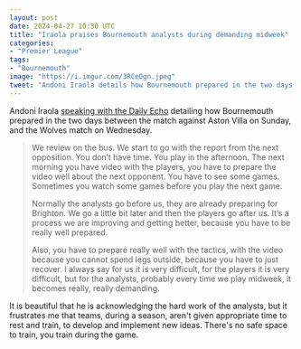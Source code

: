 ```yaml
---
layout: post
date: 2024-04-27 10:30 UTC
title: "Iraola praises Bournemouth analysts during demanding midweek"
categories:
- "Premier League"
tags:
- "Bournemouth"
image: "https://i.imgur.com/3RCeOgn.jpeg"
tweet: "Andoni Iraola details how Bournemouth prepared in the two days between the match against Aston Villa, on Sunday, and the Wolves match, on Wednesday. 'For the analysts, probably every time we play midweek, it becomes really, really demanding.'"
---
```


Andoni Iraola [speaking with the Daily Echo](https://www.bournemouthecho.co.uk/sport/24275324.andoni-iraola-hails-work-afc-bournemouth-analysts/) detailing how Bournemouth prepared in the two days between the match against Aston Villa on Sunday, and the Wolves match on Wednesday.

<!---more--->

> We review on the bus. We start to go with the report from the next opposition. You don’t have time. You play in the afternoon. The next morning you have video with the players, you have to prepare the video well about the next opponent. You have to see some games. Sometimes you watch some games before you play the next game. 
>  
> Normally the analysts go before us, they are already preparing for Brighton. We go a little bit later and then the players go after us. It’s a process we are improving and getting better, because you have to be really well prepared. 
> 
> Also, you have to prepare really well with the tactics, with the video because you cannot spend legs outside, because you have to just recover. I always say for us it is very difficult, for the players it is very difficult, but for the analysts, probably every time we play midweek, it becomes really, really demanding.

It is beautiful that he is acknowledging the hard work of the analysts, but it frustrates me that teams, during a season, aren't given appropriate time to rest and train, to develop and implement new ideas. There's no safe space to train, you train during the game.
